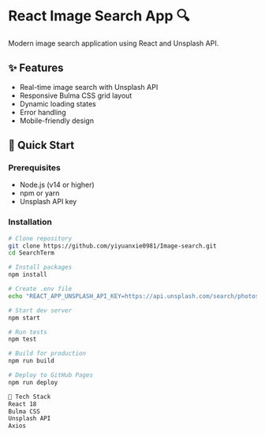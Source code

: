 # React Image Search App 🔍

Modern image search application using React and Unsplash API.

## ✨ Features
- Real-time image search with Unsplash API
- Responsive Bulma CSS grid layout
- Dynamic loading states
- Error handling
- Mobile-friendly design

## 🚀 Quick Start

### Prerequisites
- Node.js (v14 or higher)
- npm or yarn
- Unsplash API key

### Installation
```bash
# Clone repository
git clone https://github.com/yiyuanxie0981/Image-search.git
cd SearchTerm

# Install packages
npm install

# Create .env file
echo "REACT_APP_UNSPLASH_API_KEY=https://api.unsplash.com/search/photos" > .env

# Start dev server
npm start

# Run tests
npm test

# Build for production
npm run build

# Deploy to GitHub Pages
npm run deploy

🔧 Tech Stack
React 18
Bulma CSS
Unsplash API
Axios
